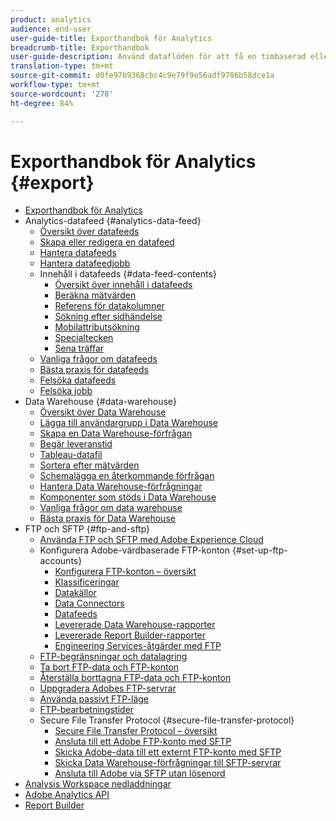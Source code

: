 ```yaml
---
product: analytics
audience: end-user
user-guide-title: Exporthandbok för Analytics
breadcrumb-title: Exporthandbok
user-guide-description: Använd dataflöden för att få en timbaserad eller daglig export av rådata. Använd Data warehouse för att hämta data från kalkylblad.
translation-type: tm+mt
source-git-commit: d0fe97b9368cbc4c9e79f9e56adf9786b58dce1a
workflow-type: tm+mt
source-wordcount: '278'
ht-degree: 84%

---
```



# Exporthandbok för Analytics {#export}

+ [Exporthandbok för Analytics](home.md)
+ Analytics-datafeed {#analytics-data-feed}
   + [Översikt över datafeeds](analytics-data-feed/data-feed-overview.md)
   + [Skapa eller redigera en datafeed](analytics-data-feed/create-feed.md)
   + [Hantera datafeeds](analytics-data-feed/df-manage-feeds.md)
   + [Hantera datafeedjobb](analytics-data-feed/df-manage-jobs.md)
   + Innehåll i datafeeds {#data-feed-contents}
      + [Översikt över innehåll i datafeeds](analytics-data-feed/c-df-contents/datafeeds-contents.md)
      + [Beräkna mätvärden](analytics-data-feed/c-df-contents/datafeeds-calculate.md)
      + [Referens för datakolumner](analytics-data-feed/c-df-contents/datafeeds-reference.md)
      + [Sökning efter sidhändelse](analytics-data-feed/c-df-contents/datafeeds-page-event.md)
      + [Mobilattributsökning](analytics-data-feed/c-df-contents/mobile-attributes-lookup.md)
      + [Specialtecken](analytics-data-feed/c-df-contents/datafeeds-spec-chars.md)
      + [Sena träffar](analytics-data-feed/c-df-contents/late-arriving-hits.md)
   + [Vanliga frågor om datafeeds](analytics-data-feed/df-faq.md)
   + [Bästa praxis för datafeeds](analytics-data-feed/data-feeds-best-practices.md)
   + [Felsöka datafeeds](analytics-data-feed/feed-troubleshooting.md)
   + [Felsöka jobb](analytics-data-feed/jobs-troubleshooting.md)
+ Data Warehouse {#data-warehouse}
   + [Översikt över Data Warehouse](data-warehouse/data-warehouse.md)
   + [Lägga till användargrupp i Data Warehouse](data-warehouse/t-dw-group.md)
   + [Skapa en Data Warehouse-förfrågan](data-warehouse/t-dw-create-request.md)
   + [Begär leveranstid](data-warehouse/delivery-time.md)
   + [Tableau-datafil](data-warehouse/t-tableau.md)
   + [Sortera efter mätvärden](data-warehouse/sorting-by-metric.md)
   + [Schemalägga en återkommande förfrågan](data-warehouse/dw-schedule-recurring.md)
   + [Hantera Data Warehouse-förfrågningar](data-warehouse/data-warehouse-requests-manage.md)
   + [Komponenter som stöds i Data Warehouse](data-warehouse/component-support.md)
   + [Vanliga frågor om data warehouse](data-warehouse/faq.md)
   + [Bästa praxis för Data Warehouse](data-warehouse/data-warehouse-bp.md)
+ FTP och SFTP {#ftp-and-sftp}
   + [Använda FTP och SFTP med Adobe Experience Cloud](ftp-and-sftp/ftp-overview.md)
   + Konfigurera Adobe-värdbaserade FTP-konton {#set-up-ftp-accounts}
      + [Konfigurera FTP-konton – översikt](ftp-and-sftp/c-set-up-ftp-accounts/ftp-accounts.md)
      + [Klassificeringar](ftp-and-sftp/c-set-up-ftp-accounts/ftp-saint.md)
      + [Datakällor](ftp-and-sftp/c-set-up-ftp-accounts/ftp-datasources.md)
      + [Data Connectors](ftp-and-sftp/c-set-up-ftp-accounts/ftp-genesis.md)
      + [Datafeeds](ftp-and-sftp/c-set-up-ftp-accounts/ftp-datafeeds.md)
      + [Levererade Data Warehouse-rapporter](ftp-and-sftp/c-set-up-ftp-accounts/ftp-dw-reports.md)
      + [Levererade Report Builder-rapporter](ftp-and-sftp/c-set-up-ftp-accounts/ftp-arb-reports.md)
      + [Engineering Services-åtgärder med FTP](ftp-and-sftp/c-set-up-ftp-accounts/ftp-eng-services.md)
   + [FTP-begränsningar och datalagring](ftp-and-sftp/ftp-limits.md)
   + [Ta bort FTP-data och FTP-konton](ftp-and-sftp/ftp-delete.md)
   + [Återställa borttagna FTP-data och FTP-konton](ftp-and-sftp/ftp-restore.md)
   + [Uppgradera Adobes FTP-servrar](ftp-and-sftp/ftp-upgrade.md)
   + [Använda passivt FTP-läge](ftp-and-sftp/ftp-passive.md)
   + [FTP-bearbetningstider](ftp-and-sftp/ftp-processing.md)
   + Secure File Transfer Protocol {#secure-file-transfer-protocol}
      + [Secure File Transfer Protocol – översikt](ftp-and-sftp/c-sftp/ftp-sftp.md)
      + [Ansluta till ett Adobe FTP-konto med SFTP](ftp-and-sftp/c-sftp/ftp-sftp-connect.md)
      + [Skicka Adobe-data till ett externt FTP-konto med SFTP](ftp-and-sftp/c-sftp/ftp-sftp-transfer.md)
      + [Skicka Data Warehouse-förfrågningar till SFTP-servrar](ftp-and-sftp/c-sftp/ftp-sftp-dw.md)
      + [Ansluta till Adobe via SFTP utan lösenord](ftp-and-sftp/c-sftp/ftp-sftp-cert-auth.md)
+ [Analysis Workspace nedladdningar](https://docs.adobe.com/content/help/sv-SE/analytics/analyze/analysis-workspace/curate-share/download-send.html)
+ [Adobe Analytics API](https://www.adobe.io/apis/experiencecloud/analytics/docs.html)
+ [Report Builder](https://docs.adobe.com/content/help/en/analytics/analyze/report-builder/home.html)
